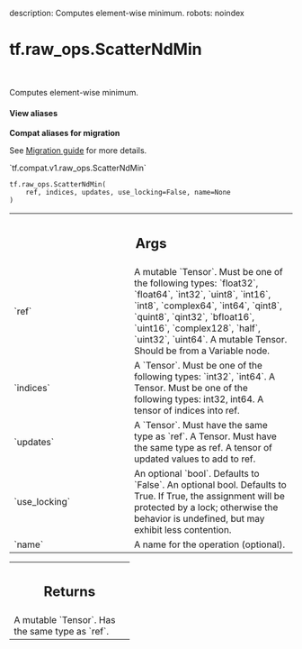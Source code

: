 description: Computes element-wise minimum.
robots: noindex

# tf.raw_ops.ScatterNdMin

<!-- Insert buttons and diff -->

<table class="tfo-notebook-buttons tfo-api nocontent" align="left">

</table>



Computes element-wise minimum.

<section class="expandable">
  <h4 class="showalways">View aliases</h4>
  <p>
<b>Compat aliases for migration</b>
<p>See
<a href="https://www.tensorflow.org/guide/migrate">Migration guide</a> for
more details.</p>
<p>`tf.compat.v1.raw_ops.ScatterNdMin`</p>
</p>
</section>

<pre class="devsite-click-to-copy prettyprint lang-py tfo-signature-link">
<code>tf.raw_ops.ScatterNdMin(
    ref, indices, updates, use_locking=False, name=None
)
</code></pre>



<!-- Placeholder for "Used in" -->


<!-- Tabular view -->
 <table class="responsive fixed orange">
<colgroup><col width="214px"><col></colgroup>
<tr><th colspan="2"><h2 class="add-link">Args</h2></th></tr>

<tr>
<td>
`ref`
</td>
<td>
A mutable `Tensor`. Must be one of the following types: `float32`, `float64`, `int32`, `uint8`, `int16`, `int8`, `complex64`, `int64`, `qint8`, `quint8`, `qint32`, `bfloat16`, `uint16`, `complex128`, `half`, `uint32`, `uint64`.
A mutable Tensor. Should be from a Variable node.
</td>
</tr><tr>
<td>
`indices`
</td>
<td>
A `Tensor`. Must be one of the following types: `int32`, `int64`.
A Tensor. Must be one of the following types: int32, int64.
A tensor of indices into ref.
</td>
</tr><tr>
<td>
`updates`
</td>
<td>
A `Tensor`. Must have the same type as `ref`.
A Tensor. Must have the same type as ref. A tensor of updated values
to add to ref.
</td>
</tr><tr>
<td>
`use_locking`
</td>
<td>
An optional `bool`. Defaults to `False`.
An optional bool. Defaults to True. If True, the assignment will
be protected by a lock; otherwise the behavior is undefined,
but may exhibit less contention.
</td>
</tr><tr>
<td>
`name`
</td>
<td>
A name for the operation (optional).
</td>
</tr>
</table>



<!-- Tabular view -->
 <table class="responsive fixed orange">
<colgroup><col width="214px"><col></colgroup>
<tr><th colspan="2"><h2 class="add-link">Returns</h2></th></tr>
<tr class="alt">
<td colspan="2">
A mutable `Tensor`. Has the same type as `ref`.
</td>
</tr>

</table>

